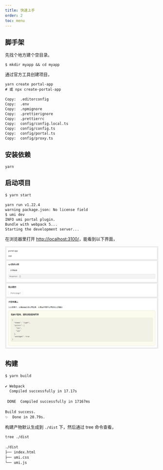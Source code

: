 ```yaml
---
title: 快速上手
order: 2
toc: menu
---
```


## 脚手架

先找个地方建个空目录。

```shell
$ mkdir myapp && cd myapp
```

通过官方工具创建项目，

```shell
yarn create portal-app
# 或 npx create-portal-app

Copy:  .editorconfig
Copy:  .env
Copy:  .npmignore
Copy:  .prettierignore
Copy:  .prettierrc
Copy:  config/config.local.ts
Copy:  config/config.ts
Copy:  config/portal.ts
Copy:  config/proxy.ts
```

## 安装依赖

```shell
yarn
```

## 启动项目

```shell
$ yarn start

yarn run v1.22.4
warning package.json: No license field
$ umi dev
INFO umi portal plugin.
Bundle with webpack 5...
Starting the development server...
```

在浏览器里打开 [http://localhost:3100/](http://localhost:3100/)，能看到以下界面，

![](../assets/1.png)

## 构建

```bash
$ yarn build

✔ Webpack
  Compiled successfully in 17.17s

 DONE  Compiled successfully in 17167ms                                       8:26:25 PM

Build success.
✨  Done in 20.79s.
```

构建产物默认生成到 `./dist` 下，然后通过 tree 命令查看，

```bash
tree ./dist

./dist
├── index.html
├── umi.css
└── umi.js
```
